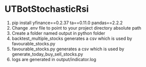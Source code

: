 # UTBotStochasticRsi
1. pip install yfinance==0.2.37 ta==0.11.0 pandas==2.2.2
2. Change .env file to point to your project directory absolute path
3. Create a folder named output in python folder
4. backtest_multiple_stocks generates a csv which is used by favourable_stocks.py
5. favourable_stocks.py generates a csv which is used by generate_today_buy_sell_stocks.py
6. logs are generated in output/indicator.log
